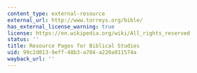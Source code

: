 ```yaml
---
content_type: external-resource
external_url: http://www.torreys.org/bible/
has_external_license_warning: true
license: https://en.wikipedia.org/wiki/All_rights_reserved
status: ''
title: Resource Pages for Biblical Studies
uid: 99c2d013-9eff-48b3-a704-a220a011574a
wayback_url: ''
---
```

